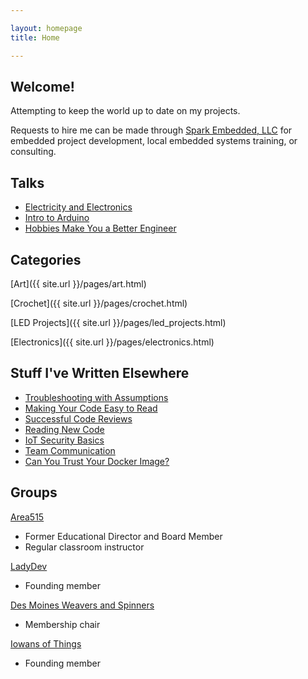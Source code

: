 ```yaml
---

layout: homepage
title: Home

---
```


## Welcome!

Attempting to keep the world up to date on my projects.

Requests to hire me can be made through [Spark Embedded, LLC](https://sparkembedded.com/) for embedded project development, local embedded systems training, or consulting.

## Talks

- [Electricity and Electronics](https://github.com/baileysage/ElectricityAndElectronicsSlides)
- [Intro to Arduino](https://github.com/baileysage/IntroToArduinoSlides)
- [Hobbies Make You a Better Engineer](https://docs.google.com/presentation/d/1aSyNORRJfUW4fqiEch1PGw6MJAqy9tvJ9BMquMYibDE/edit?usp=sharing)

## Categories

[Art]({{ site.url }}/pages/art.html)

[Crochet]({{ site.url }}/pages/crochet.html)

[LED Projects]({{ site.url }}/pages/led_projects.html)

[Electronics]({{ site.url }}/pages/electronics.html)

## Stuff I've Written Elsewhere

- [Troubleshooting with Assumptions](https://dojofive.com/blog/common-troubleshooting-assumptions/)
- [Making Your Code Easy to Read](https://dojofive.com/blog/making-your-code-easy-to-read/)
- [Successful Code Reviews](https://dojofive.com/blog/three-suggestions-for-successful-code-reviews/)
- [Reading New Code](https://dojofive.com/blog/3-steps-to-reading-new-code/)
- [IoT Security Basics](https://dojofive.com/blog/design-for-iot-security-from-the-start/)
- [Team Communication](https://dojofive.com/blog/the-parts-of-devops-that-have-nothing-to-do-with-code/)
- [Can You Trust Your Docker Image?](https://dojofive.com/blog/trusting-the-docker-images-your-code-is-built-on/)

## Groups

[Area515](https://area515.org)

- Former Educational Director and Board Member
- Regular classroom instructor

[LadyDev](https://ladydev.org/)

- Founding member

[Des Moines Weavers and Spinners](https://www.desmoinesweaversguild.org/)

- Membership chair

[Iowans of Things](https://iowansofthings.com/)

- Founding member

